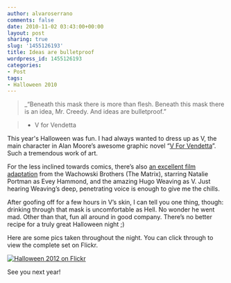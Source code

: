 ```yaml
---
author: alvaroserrano
comments: false
date: 2010-11-02 03:43:00+00:00
layout: post
sharing: true
slug: '1455126193'
title: Ideas are bulletproof
wordpress_id: 1455126193
categories:
- Post
tags:
- Halloween 2010
---
```


> _“Beneath this mask there is more than flesh. Beneath this mask there is an idea, Mr. Creedy. And ideas are bulletproof.”

> - V for Vendetta

This year's Halloween was fun. I had always wanted to dress up as V, the main character in Alan Moore’s awesome graphic novel “[V For Vendetta](http://www.amazon.com/V-Vendetta-Alan-Moore/dp/1401207928/ref=tmm_hrd_title_0?ie=UTF8&qid=1288639805&sr=8-5)”. Such a tremendous work of art.

For the less inclined towards comics, there’s also [an excellent film adaptation](http://www.imdb.com/title/tt0434409/) from the Wachowski Brothers (The Matrix), starring Natalie Portman as Evey Hammond, and the amazing Hugo Weaving as V. Just hearing Weaving’s deep, penetrating voice is enough to give me the chills.

After goofing off for a few hours in V’s skin, I can tell you one thing, though: drinking through that mask is uncomfortable as Hell. No wonder he went mad. Other than that, fun all around in good company. There’s no better recipe for a truly great Halloween night ;)

Here are some pics taken throughout the night. You can click through to view the complete set on Flickr.

[![Halloween 2012 on Flickr](/assets/images/flickr/5137144168_2a0221c77f_b.jpg)](https://www.flickr.com/photos/analogsenses/sets/72157625165830489/)

See you next year!
